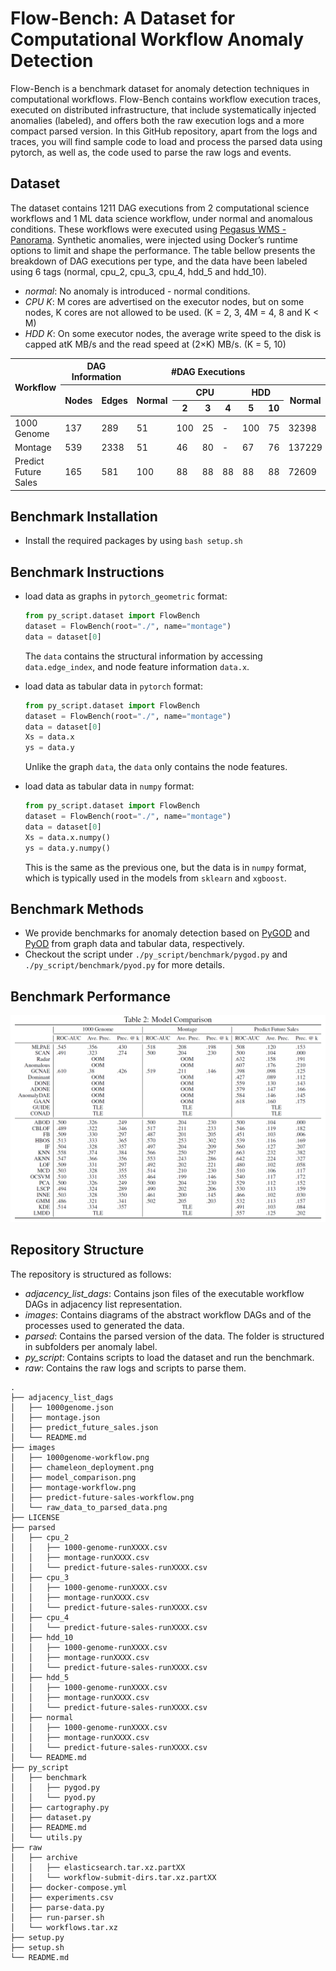 # Flow-Bench: A Dataset for Computational Workflow Anomaly Detection

Flow-Bench is a benchmark dataset for anomaly detection techniques in computational workflows.
Flow-Bench contains workflow execution traces, executed on distributed infrastructure, that include systematically injected anomalies (labeled), and offers both the raw execution logs and a more compact parsed version. 
In this GitHub repository, apart from the logs and traces, you will find sample code to load and process the parsed data using pytorch, as well as, the code used to parse the raw logs and events.

## Dataset

The dataset contains 1211 DAG executions from 2 computational science workflows and 1 ML data science workflow, under normal and anomalous conditions. These workflows were executed using [Pegasus WMS - Panorama](https://github.com/pegasus-isi/pegasus/tree/panorama). Synthetic anomalies, were injected using Docker’s runtime options to limit and shape the performance. The table bellow presents the breakdown of DAG executions per type, and the data have been labeled using 6 tags (normal, cpu_2, cpu_3, cpu_4, hdd_5 and hdd_10).

- *normal*: No anomaly is introduced - normal conditions.
- *CPU K*: M cores are advertised on the executor nodes, but on some nodes, K cores are not allowed to be used. (K = 2, 3, 4M = 4, 8 and K < M)
- *HDD K*: On some executor nodes, the average write speed to the disk is capped atK MB/s and the read speed at (2×K) MB/s. (K = 5, 10)

<table>
<thead>
  <tr>
    <th rowspan="3">Workflow</th>
    <th colspan="2">DAG Information</th>
    <th colspan="6">#DAG Executions</th>
    <th colspan="6">#Total Nodes per Type</th>
  </tr>
  <tr>
    <th rowspan="2">Nodes</th>
    <th rowspan="2">Edges</th>
    <th rowspan="2">Normal</th>
    <th colspan="3">CPU</th>
    <th colspan="2">HDD</th>
    <th rowspan="2">Normal</th>
    <th colspan="3">CPU</th>
    <th colspan="2">HDD</th>
  </tr>
  <tr>
    <th>2</th>
    <th>3</th>
    <th>4</th>
    <th>5</th>
    <th>10</th>
    <th>2</th>
    <th>3</th>
    <th>4</th>
    <th>5</th>
    <th>10</th>
  </tr>
</thead>
<tbody>
  <tr>
    <td>1000 Genome</td>
    <td>137</td>
    <td>289</td>
    <td>51</td>
    <td>100</td>
    <td>25</td>
    <td>-</td>
    <td>100</td>
    <td>75</td>
    <td>32398</td>
    <td>5173</td>
    <td>756</td>
    <td>-</td>
    <td>5392</td>
    <td>4368</td>
  </tr>
  <tr>
    <td>Montage</td>
    <td>539</td>
    <td>2338</td>
    <td>51</td>
    <td>46</td>
    <td>80</td>
    <td>-</td>
    <td>67</td>
    <td>76</td>
    <td>137229</td>
    <td>4094</td>
    <td>11161</td>
    <td>-</td>
    <td>8947</td>
    <td>11049</td>
  </tr>
  <tr>
    <td>Predict Future Sales</td>
    <td>165</td>
    <td>581</td>
    <td>100</td>
    <td>88</td>
    <td>88</td>
    <td>88</td>
    <td>88</td>
    <td>88</td>
    <td>72609</td>
    <td>3361</td>
    <td>3323</td>
    <td>3193</td>
    <td>3321</td>
    <td>3293</td>
  </tr>
</tbody>
</table>

## Benchmark Installation

* Install the required packages by using `bash setup.sh`

## Benchmark Instructions

* load data as graphs in `pytorch_geometric` format:
  
  ```python
  from py_script.dataset import FlowBench
  dataset = FlowBench(root="./", name="montage")
  data = dataset[0]
  ```
  
  The `data` contains the structural information by accessing `data.edge_index`, and node feature information `data.x`.

* load data as tabular data in `pytorch` format:

  ```python
  from py_script.dataset import FlowBench
  dataset = FlowBench(root="./", name="montage")
  data = dataset[0]
  Xs = data.x
  ys = data.y
  ```

  Unlike the graph `data`, the `data` only contains the node features.

* load data as tabular data in `numpy` format:

  ```python
  from py_script.dataset import FlowBench
  dataset = FlowBench(root="./", name="montage")
  data = dataset[0]
  Xs = data.x.numpy()
  ys = data.y.numpy()
  ```

  This is the same as the previous one, but the data is in `numpy` format, which is typically used in the models from `sklearn` and `xgboost`.

## Benchmark Methods

* We provide benchmarks for anomaly detection based on [PyGOD](https://docs.pygod.org/en/latest/index.html) and [PyOD](https://pyod.readthedocs.io/en/latest/index.html) from graph data and tabular data, respectively.
* Checkout the script under `./py_script/benchmark/pygod.py` and `./py_script/benchmark/pyod.py` for more details.

## Benchmark Performance

<p align="center">
<img src="images/model_comparison.png" alt="Comparison of models using the benchmark dataset."/>
</p>

## Repository Structure

The repository is structured as follows:
- *adjacency_list_dags*: Contains json files of the executable workflow DAGs in adjacency list representation.
- *images*: Contains diagrams of the abstract workflow DAGs and of the processes used to generated the data.
- *parsed*: Contains the parsed version of the data. The folder is structured in subfolders per anomaly label.
- *py_script*: Contains scripts to load the dataset and run the benchmark.
- *raw*: Contains the raw logs and scripts to parse them.

```
.
├── adjacency_list_dags
│   ├── 1000genome.json
│   ├── montage.json
│   ├── predict_future_sales.json
│   └── README.md
├── images
│   ├── 1000genome-workflow.png
│   ├── chameleon_deployment.png
│   ├── model_comparison.png
│   ├── montage-workflow.png
│   ├── predict-future-sales-workflow.png
│   └── raw_data_to_parsed_data.png
├── LICENSE
├── parsed
│   ├── cpu_2
│   │   ├── 1000-genome-runXXXX.csv
│   │   ├── montage-runXXXX.csv
│   │   └── predict-future-sales-runXXXX.csv
│   ├── cpu_3
│   │   ├── 1000-genome-runXXXX.csv
│   │   ├── montage-runXXXX.csv
│   │   └── predict-future-sales-runXXXX.csv
│   ├── cpu_4
│   │   └── predict-future-sales-runXXXX.csv
│   ├── hdd_10
│   │   ├── 1000-genome-runXXXX.csv
│   │   ├── montage-runXXXX.csv
│   │   └── predict-future-sales-runXXXX.csv
│   ├── hdd_5
│   │   ├── 1000-genome-runXXXX.csv
│   │   ├── montage-runXXXX.csv
│   │   └── predict-future-sales-runXXXX.csv
│   ├── normal
│   │   ├── 1000-genome-runXXXX.csv
│   │   ├── montage-runXXXX.csv
│   │   └── predict-future-sales-runXXXX.csv
│   └── README.md
├── py_script
│   ├── benchmark
│   │   ├── pygod.py
│   │   └── pyod.py
│   ├── cartography.py
│   ├── dataset.py
│   ├── README.md
│   └── utils.py
├── raw
│   ├── archive
│   │   ├── elasticsearch.tar.xz.partXX
│   │   └── workflow-submit-dirs.tar.xz.partXX
│   ├── docker-compose.yml
│   ├── experiments.csv
│   ├── parse-data.py
│   ├── run-parser.sh
│   └── workflows.tar.xz
├── setup.py
├── setup.sh
└── README.md
```
